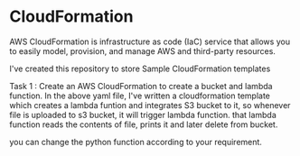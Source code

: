 # CloudFormation
AWS CloudFormation is infrastructure as code (IaC) service that allows you to easily model, provision, and manage AWS and third-party resources. 

I've created this repository to store Sample CloudFormation templates

Task 1 : Create an AWS CloudFormation to create a bucket and lambda function.
  In the above yaml file, I've written a cloudformation template which creates a lambda funtion and integrates S3 bucket to it,
  so whenever file is uploaded to s3 bucket, it will trigger lambda function.
  that lambda function reads the contents of file, prints it and later delete from bucket.
  
  you can change the python function according to your requirement. 

